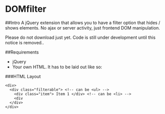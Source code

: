 # DOMfilter

##Intro
A jQuery extension that allows you to have a filter option that hides / shows elements. No ajax or server activity, just frontend DOM manipulation.

Please do not download just yet. Code is still under development until this notice is removed.. 

##Requirements
* jQuery
* Your own HTML. It has to be laid out like so:

###HTML Layout
```
<div>
  <div class="filterable"> <!-- can be <ul> -->
    <div class="item"> Item 1 </div> <!-- can be <li> -->
    <div
  </div>
</div>
```
